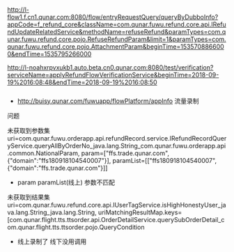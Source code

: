 ##

http://l-flow1.f.cn1.qunar.com:8080/flow/entryRequestQuery/queryByDubboInfo?appCode=f_refund_core&className=com.qunar.fuwu.refund.core.api.IRefundUpdateRelatedService&methodName=refuseRefund&paramTypes=com.qunar.fuwu.refund.core.pojo.RefuseRefundParam&limit=1&paramTypes=com.qunar.fuwu.refund.core.pojo.AttachmentParam&beginTime=1535708866000&endTime=1535795266000



http://l-noahxrpvxukb1.auto.beta.cn0.qunar.com:8080/test/verification?serviceName=applyRefundFlowVerificationService&beginTime=2018-09-19%2016:08:48&endTime=2018-09-19%2016:08:50



#####  

- http://buisy.qunar.com/fuwuapp/flowPlatform/appInfo  流量录制

问题

 未获取到参数集 uri=com.qunar.fuwu.orderapp.api.refundRecord.service.IRefundRecordQueryService.queryAllByOrderNo_java.lang.String_com.qunar.fuwu.orderapp.api.common.NationalParam, param=["ffs.trade.qunar.com",{"domain":"ffs180918104540007"}], paramList=[["ffs180918104540007",{"domain":"ffs.trade.qunar.com"}]]
- param  paramList(线上) 参数不匹配


 未获取到结果集 uri=com.qunar.fuwu.refund.core.api.IUserTagService.isHighHonestyUser_java.lang.String_java.lang.String, uriMatchingResultMap.keys=[com.qunar.flight.tts.ttsorder.api.OrderDetailService.querySubOrderDetail_com.qunar.flight.tts.ttsorder.pojo.QueryCondition

 - 线上录制了  线下没用调用
